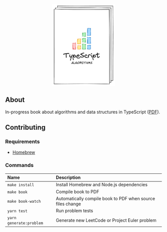 <p align="center">
  <img src="./book/images/typescript-algorithms-mock.png" alt="typescript algorithms logo" width="40%"/>
</p>

## About

In-progress book about algorithms and data structures in TypeScript ([PDF](book/output/typescript-algorithms.pdf)).

## Contributing

### Requirements

-   [Homebrew](https://brew.sh)

### Commands

| Name                    | Description                                                |
| :---------------------- | :--------------------------------------------------------- |
| `make install`          | Install Homebrew and Node.js dependencies                  |
| `make book`             | Compile book to PDF                                        |
| `make book-watch`       | Automatically compile book to PDF when source files change |
| `yarn test`             | Run problem tests                                          |
| `yarn generate:problem` | Generate new LeetCode or Project Euler problem             |
